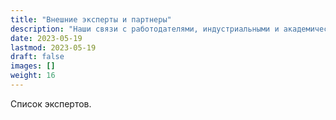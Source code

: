 ```yaml
---
title: "Внешние эксперты и партнеры"
description: "Наши связи с работодателями, индустриальными и академическими партнерами."
date: 2023-05-19
lastmod: 2023-05-19
draft: false
images: []
weight: 16
---
```


Список экспертов.
